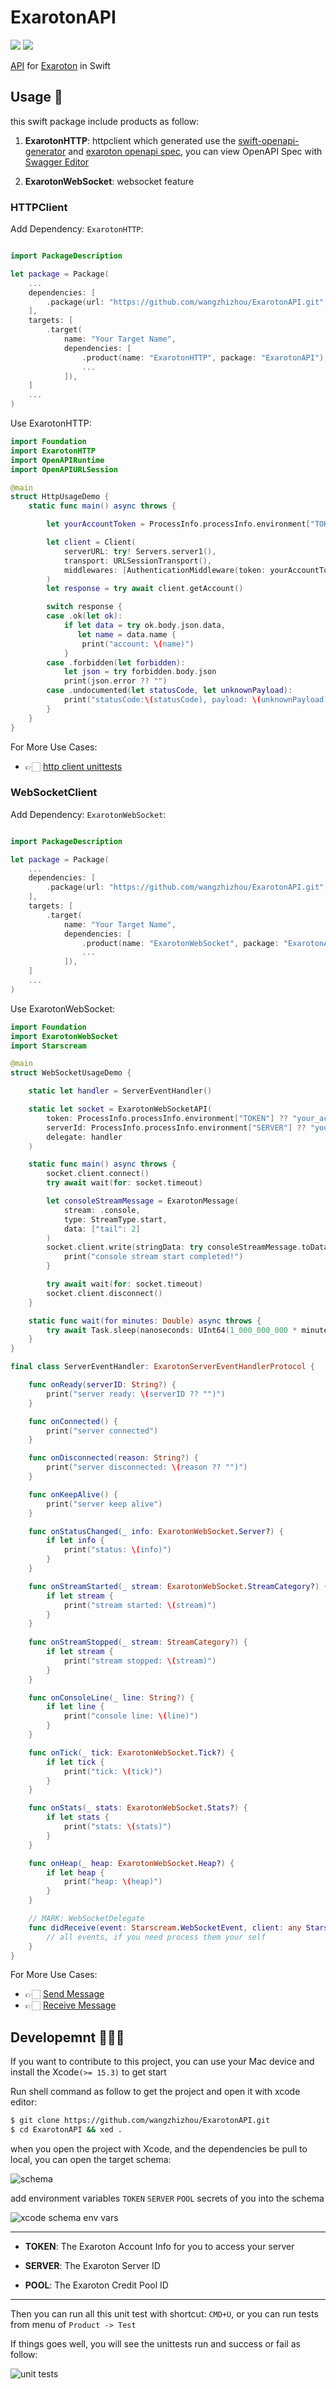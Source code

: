 
# ExarotonAPI

[![](https://img.shields.io/endpoint?url=https%3A%2F%2Fswiftpackageindex.com%2Fapi%2Fpackages%2Fwangzhizhou%2FExarotonAPI%2Fbadge%3Ftype%3Dswift-versions)](https://swiftpackageindex.com/wangzhizhou/ExarotonAPI) [![](https://img.shields.io/endpoint?url=https%3A%2F%2Fswiftpackageindex.com%2Fapi%2Fpackages%2Fwangzhizhou%2FExarotonAPI%2Fbadge%3Ftype%3Dplatforms)](https://swiftpackageindex.com/wangzhizhou/ExarotonAPI)

[API][Exaroton API Website] for [Exaroton][Exaroton] in Swift

## Usage 🤩 

this swift package include products as follow:

1. **ExarotonHTTP**: httpclient which generated use the [swift-openapi-generator][Swift OpenAPI Generator] 
and [exaroton openapi spec][Exaroton OpenAPI Doc], you can view OpenAPI Spec with [Swagger Editor][Swagger Editor]

2. **ExarotonWebSocket**: websocket feature 

### HTTPClient

Add Dependency: `ExarotonHTTP`:

```swift

import PackageDescription

let package = Package(
    ...
    dependencies: [
        .package(url: "https://github.com/wangzhizhou/ExarotonAPI.git", branch: "main"),
    ],
    targets: [
        .target(
            name: "Your Target Name",
            dependencies: [
                .product(name: "ExarotonHTTP", package: "ExarotonAPI"),
                ...
            ]),
    ]
    ...
)

```

Use ExarotonHTTP:

```swift
import Foundation
import ExarotonHTTP
import OpenAPIRuntime
import OpenAPIURLSession

@main
struct HttpUsageDemo {
    static func main() async throws {

        let yourAccountToken = ProcessInfo.processInfo.environment["TOKEN"] ?? ""

        let client = Client(
            serverURL: try! Servers.server1(),
            transport: URLSessionTransport(),
            middlewares: [AuthenticationMiddleware(token: yourAccountToken)]
        )
        let response = try await client.getAccount()

        switch response {
        case .ok(let ok):
            if let data = try ok.body.json.data,
               let name = data.name {
                print("account: \(name)")
            }
        case .forbidden(let forbidden):
            let json = try forbidden.body.json
            print(json.error ?? "")
        case .undocumented(let statusCode, let unknownPayload):
            print("statusCode:\(statusCode), payload: \(unknownPayload)")
        }
    }
}

```

For More Use Cases:

- 👉🏻 [http client unittests][openapi http client cases]

### WebSocketClient

Add Dependency: `ExarotonWebSocket`:

```swift

import PackageDescription

let package = Package(
    ...
    dependencies: [
        .package(url: "https://github.com/wangzhizhou/ExarotonAPI.git", branch: "main"),
    ],
    targets: [
        .target(
            name: "Your Target Name",
            dependencies: [
                .product(name: "ExarotonWebSocket", package: "ExarotonAPI"),
                ...
            ]),
    ]
    ...
)

```

Use ExarotonWebSocket:

```swift
import Foundation
import ExarotonWebSocket
import Starscream

@main
struct WebSocketUsageDemo {

    static let handler = ServerEventHandler()

    static let socket = ExarotonWebSocketAPI(
        token: ProcessInfo.processInfo.environment["TOKEN"] ?? "your_account_token",
        serverId: ProcessInfo.processInfo.environment["SERVER"] ?? "your_server_id",
        delegate: handler
    )

    static func main() async throws {
        socket.client.connect()
        try await wait(for: socket.timeout)

        let consoleStreamMessage = ExarotonMessage(
            stream: .console,
            type: StreamType.start,
            data: ["tail": 2]
        )
        socket.client.write(stringData: try consoleStreamMessage.toData) {
            print("console stream start completed!")
        }

        try await wait(for: socket.timeout)
        socket.client.disconnect()
    }

    static func wait(for minutes: Double) async throws {
        try await Task.sleep(nanoseconds: UInt64(1_000_000_000 * minutes))
    }
}

final class ServerEventHandler: ExarotonServerEventHandlerProtocol {

    func onReady(serverID: String?) {
        print("server ready: \(serverID ?? "")")
    }

    func onConnected() {
        print("server connected")
    }

    func onDisconnected(reason: String?) {
        print("server disconnected: \(reason ?? "")")
    }

    func onKeepAlive() {
        print("server keep alive")
    }

    func onStatusChanged(_ info: ExarotonWebSocket.Server?) {
        if let info {
            print("status: \(info)")
        }
    }

    func onStreamStarted(_ stream: ExarotonWebSocket.StreamCategory?) {
        if let stream {
            print("stream started: \(stream)")
        }
    }
    
    func onStreamStopped(_ stream: StreamCategory?) {
        if let stream {
            print("stream stopped: \(stream)")
        }
    }    

    func onConsoleLine(_ line: String?) {
        if let line {
            print("console line: \(line)")
        }
    }

    func onTick(_ tick: ExarotonWebSocket.Tick?) {
        if let tick {
            print("tick: \(tick)")
        }
    }

    func onStats(_ stats: ExarotonWebSocket.Stats?) {
        if let stats {
            print("stats: \(stats)")
        }
    }

    func onHeap(_ heap: ExarotonWebSocket.Heap?) {
        if let heap {
            print("heap: \(heap)")
        }
    }

    // MARK: WebSocketDelegate
    func didReceive(event: Starscream.WebSocketEvent, client: any Starscream.WebSocketClient) {
        // all events, if you need process them your self
    }
}
```
For More Use Cases:
- 👉🏻 [Send Message][websocket send message cases]
- 👉🏻 [Receive Message][websocket message receive handler]

## Developemnt 👨🏻‍💻

If you want to contribute to this project, you can use your Mac device and install the Xcode`(>= 15.3)` to get start

Run shell command as follow to get the project and open it with xcode editor:

```bash
$ git clone https://github.com/wangzhizhou/ExarotonAPI.git
$ cd ExarotonAPI && xed .
```

when you open the project with Xcode, and the dependencies be pull to local, 
you can open the target schema:

![schema](./images/schema.png)

add environment variables `TOKEN` `SERVER` `POOL` secrets of you into the schema

![xcode schema env vars](./images/environments.png)

---

- **TOKEN**: The Exaroton Account Info for you to access your server

- **SERVER**: The Exaroton Server ID

- **POOL**: The Exaroton Credit Pool ID

---


Then you can run all this unit test with shortcut: `CMD+U`, 
or you can run tests from menu of `Product -> Test`

If things goes well, you will see the unittests run and success or fail as follow:

![unit tests](./images/unittests.png)


[Exaroton]: <https://exaroton.com>
[Exaroton API Website]: <https://developers.exaroton.com/>
[Exaroton OpenAPI Doc]: <https://developers.exaroton.com/openapi.yaml>
[Swagger Editor]: <https://editor-next.swagger.io/>
[Swift OpenAPI Generator]: <https://swiftpackageindex.com/apple/swift-openapi-generator>
[openapi http client cases]: <https://github.com/wangzhizhou/ExarotonAPI/blob/main/Tests/ExarotonHTTPTests/ExarotonHTTPTests.swift>
[websocket send message cases]: <https://github.com/wangzhizhou/ExarotonAPI/blob/main/Tests/ExarotonWebSocketTests/ExarotonWebSocketTests.swift>
[websocket message receive handler]: <https://github.com/wangzhizhou/ExarotonAPI/blob/main/Tests/ExarotonWebSocketTests/ExarotonWebSocketEventDelegateHandler.swift>
